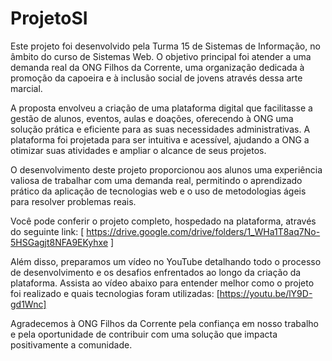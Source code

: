 # ProjetoSI

Este projeto foi desenvolvido pela Turma 15 de Sistemas de Informação, no âmbito do curso de Sistemas Web. O objetivo principal foi atender a uma demanda real da ONG Filhos da Corrente, uma organização dedicada à promoção da capoeira e à inclusão social de jovens através dessa arte marcial.

A proposta envolveu a criação de uma plataforma digital que facilitasse a gestão de alunos, eventos, aulas e doações, oferecendo à ONG uma solução prática e eficiente para as suas necessidades administrativas. A plataforma foi projetada para ser intuitiva e acessível, ajudando a ONG a otimizar suas atividades e ampliar o alcance de seus projetos.

O desenvolvimento deste projeto proporcionou aos alunos uma experiência valiosa de trabalhar com uma demanda real, permitindo o aprendizado prático da aplicação de tecnologias web e o uso de metodologias ágeis para resolver problemas reais.

Você pode conferir o projeto completo, hospedado na plataforma, através do seguinte link:
[ https://drive.google.com/drive/folders/1_WHa1T8aq7No-5HSGagjt8NFA9EKyhxe ]

Além disso, preparamos um vídeo no YouTube detalhando todo o processo de desenvolvimento e os desafios enfrentados ao longo da criação da plataforma. Assista ao vídeo abaixo para entender melhor como o projeto foi realizado e quais tecnologias foram utilizadas:
[https://youtu.be/lY9D-gd1Wnc]

Agradecemos à ONG Filhos da Corrente pela confiança em nosso trabalho e pela oportunidade de contribuir com uma solução que impacta positivamente a comunidade.

